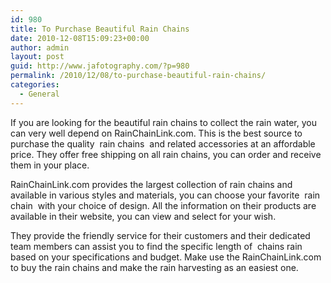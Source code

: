 ```yaml
---
id: 980
title: To Purchase Beautiful Rain Chains
date: 2010-12-08T15:09:23+00:00
author: admin
layout: post
guid: http://www.jafotography.com/?p=980
permalink: /2010/12/08/to-purchase-beautiful-rain-chains/
categories:
  - General
---
```

If you are looking for the beautiful rain chains to collect the rain water, you can very well depend on RainChainLink.com. This is the best source to purchase the quality &nbsp;rain chains&nbsp; and related accessories at an affordable price. They offer free shipping on all rain chains, you can order and receive them in your place. 

RainChainLink.com provides the largest collection of rain chains and available in various styles and materials, you can choose your favorite &nbsp;rain chain&nbsp; with your choice of design. All the information on their products are available in their website, you can view and select for your wish.

They provide the friendly service for their customers and their dedicated team members can assist you to find the specific length of &nbsp;chains rain&nbsp; based on your specifications and budget. Make use the RainChainLink.com to buy the rain chains and make the rain harvesting as an easiest one.